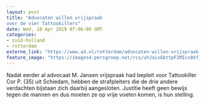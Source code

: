 ```yaml
---
layout: post
title: "Advocaten willen vrijspraak 
voor de vier Tattookillers"
date: Wed, 10 Apr 2019 07:06:00 GMT
categories: 
- zuid-holland 
- rotterdam 
externe_link: "https://www.ad.nl/rotterdam/advocaten-willen-vrijspraak-voor-de-vier-tattookillers~ac190b42/"
feature_image: "https://images4.persgroep.net/rcs/uhJaixGbttpF2MIcs0XfIzkJ-OY/diocontent/22356358/_fitwidth/400/?appId=21791a8992982cd8da851550a453bd7f&quality=0.7"
---
```


Nadat eerder al advocaat M. Jansen vrijspraak had bepleit voor Tattookiller Cor P. (35) uit Schiedam, hebben de strafpleiters die de  drie andere verdachten bijstaan zich daarbij aangesloten. Justitie heeft geen bewijs tegen de mannen en dus moeten ze op vrije voeten komen, is hun stelling.
